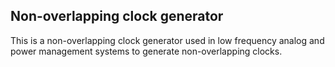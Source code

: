 ## Non-overlapping clock generator
This is a non-overlapping clock generator used in low frequency analog and power management systems to generate non-overlapping clocks.

